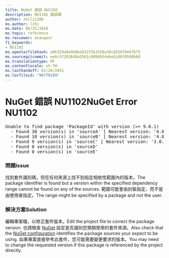 ```yaml
---
title: NuGet 錯誤 NU1102
description: NU1102 錯誤碼
author: zhili1208
ms.author: lzhi
ms.date: 06/25/2018
ms.topic: reference
ms.reviewer: anangaur
f1_keywords:
- NU1102
ms.openlocfilehash: e8b329a9e968bd432f5b3550a30c855970e67b75
ms.sourcegitcommit: ee6c3f203648a5561c809db54ebeb1d0f0598b68
ms.translationtype: MT
ms.contentlocale: zh-TW
ms.lasthandoff: 01/26/2021
ms.locfileid: "98779109"
---
```

# <a name="nuget-error-nu1102"></a><span data-ttu-id="e405d-103">NuGet 錯誤 NU1102</span><span class="sxs-lookup"><span data-stu-id="e405d-103">NuGet Error NU1102</span></span>

<pre>Unable to find package 'PackageId' with version (>= 9.0.1)<br/>  - Found 30 version(s) in 'sourceA' [ Nearest version: '4.0.0' ]<br/>  - Found 10 version(s) in 'sourceB' [ Nearest version: '4.0.0-rc-2129' ]<br/>  - Found 9 version(s) in 'sourceC' [ Nearest version: '3.0.0-beta-00032' ]<br/>  - Found 0 version(s) in 'sourceD'<br/>  - Found 0 version(s) in 'sourceE'</pre>

### <a name="issue"></a><span data-ttu-id="e405d-104">問題</span><span class="sxs-lookup"><span data-stu-id="e405d-104">Issue</span></span>
<span data-ttu-id="e405d-105">找到套件識別碼，但在任何來源上找不到指定相依性範圍內的版本。</span><span class="sxs-lookup"><span data-stu-id="e405d-105">The package identifier is found but a version within the specified dependency range cannot be found on any of the sources.</span></span> <span data-ttu-id="e405d-106">範圍可能會由封裝指定，而不是由使用者指定。</span><span class="sxs-lookup"><span data-stu-id="e405d-106">The range might be specified by a package and not the user.</span></span>

### <a name="solution"></a><span data-ttu-id="e405d-107">解決方案</span><span class="sxs-lookup"><span data-stu-id="e405d-107">Solution</span></span>
<span data-ttu-id="e405d-108">編輯專案檔，以修正套件版本。</span><span class="sxs-lookup"><span data-stu-id="e405d-108">Edit the project file to correct the package version.</span></span> <span data-ttu-id="e405d-109">也請檢查 [NuGet](../../consume-packages/Configuring-NuGet-Behavior.md) 設定是否識別您預期使用的套件來源。</span><span class="sxs-lookup"><span data-stu-id="e405d-109">Also check that the [NuGet configuration](../../consume-packages/Configuring-NuGet-Behavior.md) identifies the package sources your expect to be using.</span></span> <span data-ttu-id="e405d-110">如果專案直接參考此套件，您可能需要變更要求的版本。</span><span class="sxs-lookup"><span data-stu-id="e405d-110">You may need to change the requested version if this package is referenced by the project directly.</span></span>
